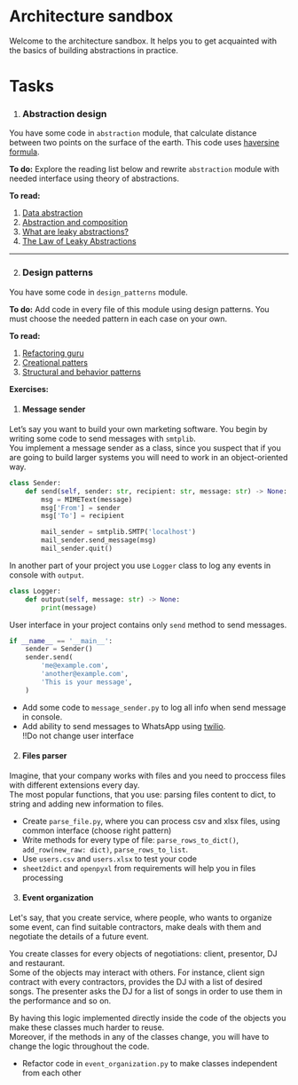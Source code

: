 # Architecture sandbox

Welcome to the architecture sandbox. 
It helps you to get acquainted with the basics of building abstractions in practice.

# Tasks

1. ### Abstraction design

You have some code in `abstraction` module, that calculate distance between two points on the surface of the earth.
This code uses [haversine formula](https://congyuzhou.medium.com/%D1%80%D0%B0%D1%81%D1%81%D1%82%D0%BE%D1%8F%D0%BD%D0%B8%D0%B5-%D0%BC%D0%B5%D0%B6%D0%B4%D1%83-%D0%B4%D0%B2%D1%83%D0%BC%D1%8F-%D1%82%D0%BE%D1%87%D0%BA%D0%B0%D0%BC%D0%B8-%D0%BD%D0%B0-%D0%BF%D0%BE%D0%B2%D0%B5%D1%80%D1%85%D0%BD%D0%BE%D1%81%D1%82%D0%B8-%D0%B7%D0%B5%D0%BC%D0%BB%D0%B8-a398352bfbde).

**To do:** Explore the reading list below and rewrite `abstraction` module
with needed interface using theory of abstractions.

**To read:**
1. [Data abstraction](https://wizardforcel.gitbooks.io/sicp-in-python/content/9.html)
2. [Abstraction and composition](https://devpractice.ru/fp-python-part3-abs-comp-data-1/)
3. [What are leaky abstractions?](https://medium.com/young-coder/what-are-leaky-abstractions-an-illustrated-guide-f2982ff21cae)
4. [The Law of Leaky Abstractions](https://www.joelonsoftware.com/2002/11/11/the-law-of-leaky-abstractions/)

---
2. ### Design patterns
    
You have some code in `design_patterns` module. 

**To do:** Add code in every file of this module using design patterns.
You must choose the needed pattern in each case on your own.

**To read:**
1. [Refactoring guru](https://refactoring.guru/ru/design-patterns/python)
2. [Creational patters](https://docs.google.com/presentation/d/16C4gKm4XI9wltJbcBISfkhxKWS8Mk3BD/edit?usp=sharing&ouid=108787278912640858331&rtpof=true&sd=true)
3. [Structural and behavior patterns](https://docs.google.com/presentation/d/1knAh1qHFtn6E6UB-RurbOWZbSpr36mLo/edit?usp=sharing&ouid=108787278912640858331&rtpof=true&sd=true)


**Exercises:**
1. #### Message sender

Let’s say you want to build your own marketing software. You begin by writing some 
code to send messages with `smtplib`.  
You implement a message sender as a class, since you suspect that if you are going to build
larger systems you will need to work in an object-oriented way.  
```python
class Sender:
    def send(self, sender: str, recipient: str, message: str) -> None:
        msg = MIMEText(message)
        msg['From'] = sender
        msg['To'] = recipient

        mail_sender = smtplib.SMTP('localhost')
        mail_sender.send_message(msg)
        mail_sender.quit()
```
In another part of your project you use `Logger` class to log any events in console with `output`.  
```python
class Logger:
    def output(self, message: str) -> None:
        print(message)
```
User interface in your project contains only `send` method to send messages. 
```python
if __name__ == '__main__':
    sender = Sender()
    sender.send(
        'me@example.com',
        'another@example.com',
        'This is your message',
    )
```
- Add some code to `message_sender.py` to log all info when send message in console.
- Add ability to send messages to WhatsApp using [twilio](https://www.twilio.com/blog/send-whatsapp-message-30-seconds-python).  
!!Do not change user interface

2. #### Files parser

Imagine, that your company works with files and you need to proccess files with different extensions every day.  
The most popular functions, that you use: parsing files content to dict, to string and adding new information to files.  

- Create `parse_file.py`, where you can process csv and xlsx files, using common interface (choose right pattern)
- Write methods for every type of file: `parse_rows_to_dict()`, `add_row(new_raw: dict)`, `parse_rows_to_list`.
- Use `users.csv` and `users.xlsx` to test your code
- `sheet2dict` and `openpyxl` from requirements will help you in files processing

3. #### Event organization

Let's say, that you create service, where people, who wants to organize some event, can find 
suitable contractors, make deals with them and negotiate the details of a future event.

You create classes for every objects of negotiations: client, presentor, DJ and restaurant.  
Some of the objects may interact with others. For instance, client sign contract with every contractors,
provides the DJ with a list of desired songs. The presenter asks the DJ for a list of songs 
in order to use them in the performance and so on.

By having this logic implemented directly inside the code of the objects you make these classes much harder to reuse.  
Moreover, if the methods in any of the classes change, you will have to change the logic throughout the code.

- Refactor code in `event_organization.py` to make classes independent from each other
